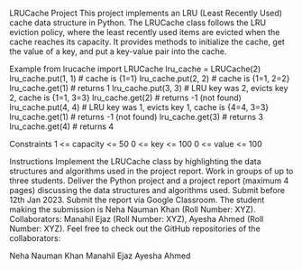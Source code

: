 LRUCache Project
This project implements an LRU (Least Recently Used) cache data structure in Python. The LRUCache class follows the LRU eviction policy, where the least recently used items are evicted when the cache reaches its capacity. It provides methods to initialize the cache, get the value of a key, and put a key-value pair into the cache.

Example
from lrucache import LRUCache
lru_cache = LRUCache(2)
lru_cache.put(1, 1)  # cache is {1=1}
lru_cache.put(2, 2)  # cache is {1=1, 2=2}
lru_cache.get(1)     # returns 1
lru_cache.put(3, 3)  # LRU key was 2, evicts key 2, cache is {1=1, 3=3}
lru_cache.get(2)     # returns -1 (not found)
lru_cache.put(4, 4)  # LRU key was 1, evicts key 1, cache is {4=4, 3=3}
lru_cache.get(1)     # returns -1 (not found)
lru_cache.get(3)     # returns 3
lru_cache.get(4)     # returns 4

Constraints
1 <= capacity <= 50
0 <= key <= 100
0 <= value <= 100

Instructions
Implement the LRUCache class by highlighting the data structures and algorithms used in the project report.
Work in groups of up to three students.
Deliver the Python project and a project report (maximum 4 pages) discussing the data structures and algorithms used.
Submit before 12th Jan 2023.
Submit the report via Google Classroom.
The student making the submission is Neha Nauman Khan (Roll Number: XYZ). Collaborators: Manahil Ejaz (Roll Number: XYZ), Ayesha Ahmed (Roll Number: XYZ).
Feel free to check out the GitHub repositories of the collaborators:

Neha Nauman Khan
Manahil Ejaz
Ayesha Ahmed
